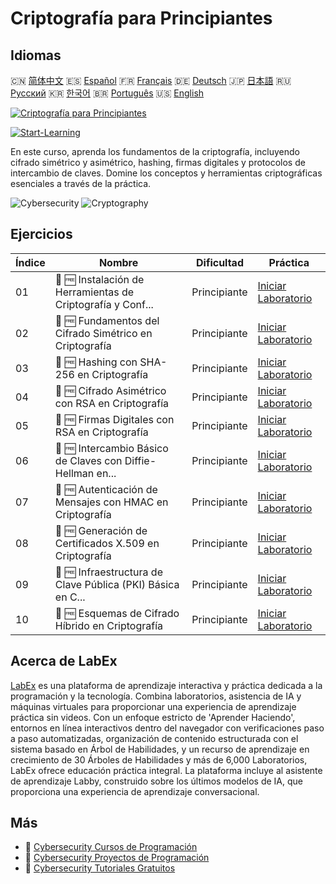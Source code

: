 # Criptografía para Principiantes

## Idiomas

🇨🇳 [简体中文](README_zh.md) 🇪🇸 [Español](README_es.md) 🇫🇷 [Français](README_fr.md) 🇩🇪 [Deutsch](README_de.md) 🇯🇵 [日本語](README_ja.md) 🇷🇺 [Русский](README_ru.md) 🇰🇷 [한국어](README_ko.md) 🇧🇷 [Português](README_pt.md) 🇺🇸 [English](README.md) 

[![Criptografía para Principiantes](https://cover-creator.labex.io/cryptography-for-beginners.png?lang=es)](https://labex.io/es/courses/cryptography-for-beginners)

[![Start-Learning](https://img.shields.io/badge/Start-Learning-whitesmoke?style=for-the-badge)](https://labex.io/es/courses/cryptography-for-beginners)

En este curso, aprenda los fundamentos de la criptografía, incluyendo cifrado simétrico y asimétrico, hashing, firmas digitales y protocolos de intercambio de claves. Domine los conceptos y herramientas criptográficas esenciales a través de la práctica.

![Cybersecurity](https://img.shields.io/badge/Cybersecurity-whitesmoke?style=for-the-badge&logo=cybersecurity)
![Cryptography](https://img.shields.io/badge/Cryptography-whitesmoke?style=for-the-badge&logo=cryptography)


## Ejercicios

|   Índice | Nombre                                                      | Dificultad   | Práctica                                                                                                                                                                         |
|----------|-------------------------------------------------------------|--------------|----------------------------------------------------------------------------------------------------------------------------------------------------------------------------------|
|       01 | 🧩 🆓 Instalación de Herramientas de Criptografía y Conf... | Principiante | <a target='_blank' href='https://labex.io/es/labs/linux-installing-cryptography-tools-and-environment-setup-632723?course=cryptography-for-beginners'>Iniciar Laboratorio</a>    |
|       02 | 🧩 🆓 Fundamentos del Cifrado Simétrico en Criptografía     | Principiante | <a target='_blank' href='https://labex.io/es/labs/linux-symmetric-encryption-basics-in-cryptography-632724?course=cryptography-for-beginners'>Iniciar Laboratorio</a>            |
|       03 | 🧩 🆓 Hashing con SHA-256 en Criptografía                   | Principiante | <a target='_blank' href='https://labex.io/es/labs/linux-hashing-with-sha-256-in-cryptography-632722?course=cryptography-for-beginners'>Iniciar Laboratorio</a>                   |
|       04 | 🧩 🆓 Cifrado Asimétrico con RSA en Criptografía            | Principiante | <a target='_blank' href='https://labex.io/es/labs/linux-asymmetric-encryption-with-rsa-in-cryptography-632719?course=cryptography-for-beginners'>Iniciar Laboratorio</a>         |
|       05 | 🧩 🆓 Firmas Digitales con RSA en Criptografía              | Principiante | <a target='_blank' href='https://labex.io/es/labs/linux-digital-signatures-with-rsa-in-cryptography-632721?course=cryptography-for-beginners'>Iniciar Laboratorio</a>            |
|       06 | 🧩 🆓 Intercambio Básico de Claves con Diffie-Hellman en... | Principiante | <a target='_blank' href='https://labex.io/es/labs/linux-basic-key-exchange-with-diffie-hellman-in-cryptography-632720?course=cryptography-for-beginners'>Iniciar Laboratorio</a> |
|       07 | 🧩 🆓 Autenticación de Mensajes con HMAC en Criptografía    | Principiante | <a target='_blank' href='https://labex.io/es/labs/linux-message-authentication-with-hmac-in-cryptography-632760?course=cryptography-for-beginners'>Iniciar Laboratorio</a>       |
|       08 | 🧩 🆓 Generación de Certificados X.509 en Criptografía      | Principiante | <a target='_blank' href='https://labex.io/es/labs/linux-generating-x-509-certificates-in-cryptography-632758?course=cryptography-for-beginners'>Iniciar Laboratorio</a>          |
|       09 | 🧩 🆓 Infraestructura de Clave Pública (PKI) Básica en C... | Principiante | <a target='_blank' href='https://labex.io/es/labs/linux-basic-public-key-infrastructure-pki-in-cryptography-632757?course=cryptography-for-beginners'>Iniciar Laboratorio</a>    |
|       10 | 🧩 🆓 Esquemas de Cifrado Híbrido en Criptografía           | Principiante | <a target='_blank' href='https://labex.io/es/labs/linux-hybrid-encryption-schemes-in-cryptography-632759?course=cryptography-for-beginners'>Iniciar Laboratorio</a>              |

## Acerca de LabEx

[LabEx](https://labex.io) es una plataforma de aprendizaje interactiva y práctica dedicada a la programación y la tecnología. Combina laboratorios, asistencia de IA y máquinas virtuales para proporcionar una experiencia de aprendizaje práctica sin videos. Con un enfoque estricto de 'Aprender Haciendo', entornos en línea interactivos dentro del navegador con verificaciones paso a paso automatizadas, organización de contenido estructurada con el sistema basado en Árbol de Habilidades, y un recurso de aprendizaje en crecimiento de 30 Árboles de Habilidades y más de 6,000 Laboratorios, LabEx ofrece educación práctica integral. La plataforma incluye al asistente de aprendizaje Labby, construido sobre los últimos modelos de IA, que proporciona una experiencia de aprendizaje conversacional.

## Más

- 🔗 [Cybersecurity Cursos de Programación](https://github.com/labex-labs/awesome-programming-courses)
- 🔗 [Cybersecurity Proyectos de Programación](https://github.com/labex-labs/awesome-programming-projects)
- 🔗 [Cybersecurity Tutoriales Gratuitos](https://github.com/labex-labs/cybersecurity-free-tutorials)

